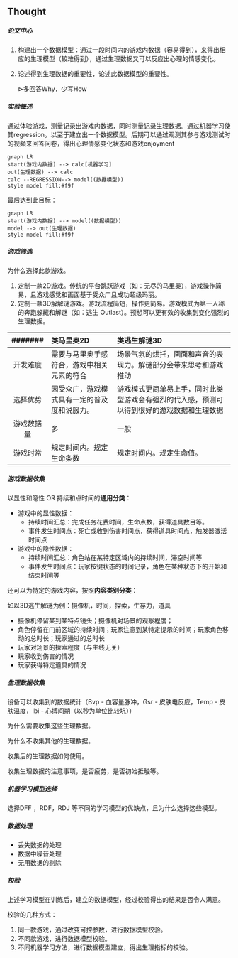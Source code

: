 ## Thought

##### 论文中心

1. 构建出一个数据模型：通过一段时间内的游戏内数据（容易得到），来得出相应的生理模型（较难得到），通过生理数据又可以反应出心理的情感变化。

2. 论述得到生理数据的重要性，论述此数据模型的重要性。

   $\triangleright$多回答Why，少写How

##### 实验概述

通过体验游戏，测量记录出游戏内数据，同时测量记录生理数据。通过机器学习使其regression。以至于建立出一个数据模型。后期可以通过观测其参与游戏测试时的视频来回答问卷，得出心理情感变化状态和游戏enjoyment

```mermaid
graph LR
start(游戏内数据) --> calc[机器学习]
out(生理数据) --> calc
calc --REGRESSION--> model((数据模型))
style model fill:#f9f

```

最后达到此目标：

```mermaid
graph LR
start(游戏内数据) --> model((数据模型))
model --> out(生理数据)
style model fill:#f9f
```



##### 游戏筛选

为什么选择此款游戏。

1. 定制一款2D游戏。传统的平台跳跃游戏（如：无尽的马里奥），游戏操作简易，且游戏感觉和画面基于受众广且成功超级玛丽。
2. 定制一款3D解解谜游戏。游戏流程简短，操作更简易。游戏模式为第一人称的奔跑躲藏和解谜（如：逃生 Outlast）。预想可以更有效的收集到变化强烈的生理数据。

|  #######  | 类马里奥2D                                   | 类逃生解谜3D                                                 |
| :--------: | :------------------------------------------- | :----------------------------------------------------------- |
|  开发难度  | 需要与马里奥手感符合，游戏中相关元素的符合   | 场景气氛的烘托，画面和声音的表现力。解谜部分会带来思考和游戏推动 |
|  选择优势  | 因受众广，游戏模式具有一定的普及度和说服力。 | 游戏模式更简单易上手，同时此类型游戏会有强烈的代入感，预测可以得到很好的游戏数据和生理数据 |
| 游戏数据量 | 多                                           | 一般                                                         |
|  游戏时常  | 规定时间内。规定生命条数                     | 规定时间内。规定生命值。                                     |

##### 游戏数据收集

以显性和隐性 OR 持续和点时间的**通用分类**：

- 游戏中的显性数据：
  - 持续时间汇总：完成任务花费时间，生命点数，获得道具数目等。
  - 事件发生时间点：死亡或收到伤害时间点，获得道具时间点，触发器激活时间点
- 游戏中的隐性数据：
  - 持续时间汇总：角色站在某特定区域内的持续时间，滞空时间等
  - 事件发生时间点：玩家按键状态的时间记录，角色在某种状态下的开始和结束时间等

还可以为特定的游戏内容，按照**内容类别分类**：

如以3D逃生解谜为例：摄像机，时间，探索，生存力，道具

- 摄像机停留某到某特点镜头；摄像机对场景的观察程度；
- 角色停留在门前区域的持续时间；玩家注意到某特定提示的时间；玩家角色移动的总时长；玩家通过的总时长
- 玩家对场景的探索程度（与主线无关）
- 玩家收到伤害的情况
- 玩家获得特定道具的情况

##### 生理数据收集

设备可以收集到的数据统计（Bvp - 血容量脉冲，Gsr - 皮肤电反应，Temp - 皮肤温度，Ibi - 心搏间期（以秒为单位比较坑））

为什么需要收集这些生理数据。

为什么不收集其他的生理数据。

收集后的生理数据如何使用。

收集生理数据的注意事项，是否疲劳，是否初始抵触等。

##### 机器学习模型选择

选择DFF ，RDF，RDJ 等不同的学习模型的优缺点，且为什么选择这些模型。

##### 数据处理

- 丢失数据的处理
- 数据中噪音处理
- 无用数据的剔除

##### 校验

上述学习模型在训练后，建立的数据模型，经过校验得出的结果是否令人满意。

校验的几种方式：

1. 同一款游戏，通过改变可控参数，进行数据模型校验。
2. 不同款游戏，进行数据模型校验。
3. 不同机器学习方法，进行数据模型建立，得出生理指标的校验。

